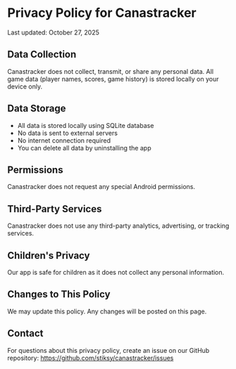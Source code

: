 # Privacy Policy for Canastracker

Last updated: October 27, 2025

## Data Collection
Canastracker does not collect, transmit, or share any personal data. All game data (player names, scores, game history) is stored locally on your device only.

## Data Storage
- All data is stored locally using SQLite database
- No data is sent to external servers
- No internet connection required
- You can delete all data by uninstalling the app

## Permissions
Canastracker does not request any special Android permissions.

## Third-Party Services
Canastracker does not use any third-party analytics, advertising, or tracking services.

## Children's Privacy
Our app is safe for children as it does not collect any personal information.

## Changes to This Policy
We may update this policy. Any changes will be posted on this page.

## Contact
For questions about this privacy policy, create an issue on our GitHub repository:
https://github.com/stiksy/canastracker/issues